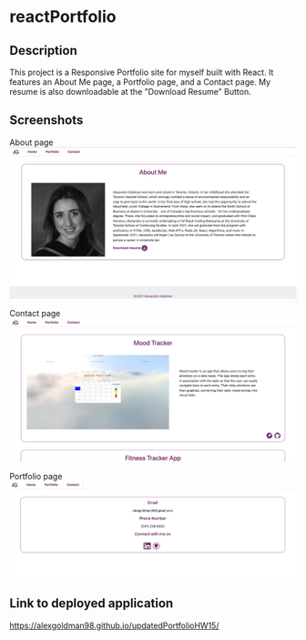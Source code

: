 # reactPortfolio

## Description

This project is a Responsive Portfolio site for myself built with React. It features an About Me page, a Portfolio page, and a Contact page. My resume is also downloadable at the "Download Resume" Button.

## Screenshots

About page
![code refactor](Assets/SS1.png)

Contact page
![code refactor](Assets/SS2.png)

Portfolio page
![code refactor](Assets/SS3.png)

## Link to deployed application
https://alexgoldman98.github.io/updatedPortfolioHW15/
